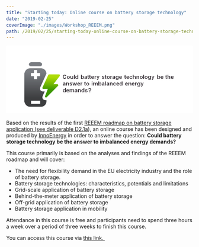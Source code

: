 ```yaml
---
title: "Starting today: Online course on battery storage technology"
date: "2019-02-25"
coverImage: "./images/Workshop_REEEM.png"
path: /2019/02/25/starting-today-online-course-on-battery-storage-technology/
---
```


![Battery workshop](./images/Workshop_REEEM.png)

Based on the results of the first [REEEM roadmap on battery storage application (see deliverable D2.1a](http://www.reeem.org/wp-content/uploads/2018/09/D2.1a.pdf)), an online course has been designed and produced by [InnoEnergy](http://www.innoenergy.com/) in order to answer the question: **Could battery storage technology be the answer to imbalanced energy demands?**

This course primarily is based on the analyses and findings of the REEEM roadmap and will cover:

- The need for flexibility demand in the EU electricity industry and the role of battery storage.
- Battery storage technologies: characteristics, potentials and limitations
- Grid-scale application of battery storage
- Behind-the-meter application of battery storage
- Off-grid application of battery storage
- Battery storage application in mobility

Attendance in this course is free and participants need to spend three hours a week over a period of three weeks to finish this course.

You can access this course via [this link. ](https://www.futurelearn.com/courses/battery-storage-applications?utm_campaign=innoenergy_battery_storage_applications_february_2019&utm_medium=organic_blog&utm_source=blog)
